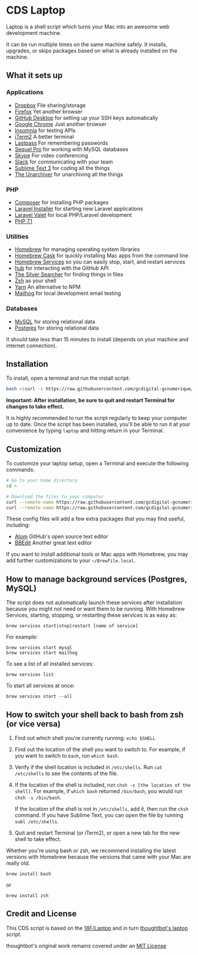 # CDS Laptop

Laptop is a shell script which turns your Mac into an awesome web development machine. 

It can be run multiple times on the same machine safely. It installs, upgrades, or skips packages based on what is already installed on the machine.

## What it sets up

### Applications
* [Dropbox](https://www.dropbox.com/) File sharing/storage
* [Firefox](https://www.mozilla.org/en-US/firefox/) Yet another browser
* [GitHub Desktop] for setting up your SSH keys automatically
* [Google Chrome](https://www.google.com/chrome/index.html) Just another browser
* [Insomnia](https://insomnia.rest/) for testing APIs
* [iTerm2](http://iterm2.com/) A better terminal
* [Lastpass](https://www.lastpass.com/) For remembering passwords
* [Sequel Pro](https://www.sequelpro.com/) for working with MySQL databases
* [Skype](https://www.skype.com/en/) For video conferencing
* [Slack] for communicating with your team
* [Sublime Text 3] for coding all the things
* [The Unarchiver](http://unarchiver.c3.cx/unarchiver) for unarchiving all the things

### PHP
* [Composer](https://getcomposer.org) for installing PHP packages
* [Laravel Installer](https://laravel.com/docs/5.4/installation) for starting new Laravel applications
* [Laravel Valet](https://laravel.com/docs/5.4/valet) for local PHP/Laravel development
* [PHP 7.1](http://www.php.net/)

### Utilities
* [Homebrew] for managing operating system libraries
* [Homebrew Cask] for quickly installing Mac apps from the command line
* [Homebrew Services] so you can easily stop, start, and restart services
* [hub] for interacting with the GitHub API
* [The Silver Searcher] for finding things in files
* [Zsh] as your shell
* [Yarn](https://yarnpkg.com/en/) An alternative to NPM
* [Mailhog](https://github.com/mailhog/MailHog) for local development email testing

### Databases
* [MySQL] for storing relational data
* [Postgres] for storing relational data

[chruby]: https://github.com/postmodern/chruby
[GitHub Desktop]: https://desktop.github.com/
[Homebrew]: http://brew.sh/
[Homebrew Cask]: http://caskroom.io/
[Homebrew Services]: https://github.com/Homebrew/homebrew-services
[hub]: https://github.com/github/hub
[MySQL]: https://www.mysql.com/
[n]: https://github.com/tj/n
[Node.js]: http://nodejs.org/
[NPM]: https://www.npmjs.org/
[Postgres]: http://www.postgresql.org/
[Python]: https://www.python.org/
[pyenv]: https://github.com/yyuu/pyenv/
[Ruby]: https://www.ruby-lang.org/en/
[ruby-install]: https://github.com/postmodern/ruby-install
[Slack]: https://slack.com/
[Sublime Text 3]: http://www.sublimetext.com/3
[The Silver Searcher]: https://github.com/ggreer/the_silver_searcher
[Virtualenv]: https://virtualenv.pypa.io/en/latest/
[Virtualenvwrapper]: http://virtualenvwrapper.readthedocs.org/en/latest/#
[Zsh]: http://www.zsh.org/

It should take less than 15 minutes to install (depends on your machine and internet connection).

## Installation

To install, open a terminal and run the install script:

```bash
bash <(curl -s https://raw.githubusercontent.com/gcdigital-gcnumerique/laptop/master/laptop)
```

**Important: After installation, be sure to quit and restart Terminal for changes to take effect.**

It is highly recommended to run the script regularly to keep your computer up to date. Once the script has been installed, you'll be able to run it at your convenience by typing `laptop` and hitting return in your Terminal.

## Customization

To customize your laptop setup, open a Terminal and execute the following commands:

```bash
# Go to your home directory
cd ~

# Download the files to your computer
curl --remote-name https://raw.githubusercontent.com/gcdigital-gcnumerique/laptop/master/.laptop.local
curl --remote-name https://raw.githubusercontent.com/gcdigital-gcnumerique/laptop/master/Brewfile.local
```

These config files will add a few extra packages that you may find useful, including:  

- [Atom](https://atom.io/) GitHub's open source text editor
- [BBEdit](https://www.barebones.com/products/bbedit/) Another great text editor

If you want to install additional tools or Mac apps with Homebrew, you may add further customizations to your `~/Brewfile.local`.

## How to manage background services (Postgres, MySQL)

The script does not automatically launch these services after installation because you might not need or want them to be running. With Homebrew Services, starting, stopping, or restarting these services is as easy as:

```
brew services start|stop|restart [name of service]
```

For example:

```
brew services start mysql
brew services start mailhog
```

To see a list of all installed services:

```
brew services list
```

To start all services at once:

```
brew services start --all
```

How to switch your shell back to bash from zsh (or vice versa)
--------------------------------------------------------------
1. Find out which shell you're currently running: `echo $SHELL`
2. Find out the location of the shell you want to switch to. For example, if
   you want to switch to `bash`, run `which bash`.
3. Verify if the shell location is included in `/etc/shells`.
   Run `cat /etc/shells` to see the contents of the file.
4. If the location of the shell is included, run
   `chsh -s [the location of the shell]`.
   For example, if `which bash` returned `/bin/bash`, you would run
  `chsh -s /bin/bash`.

   If the location of the shell is not in `/etc/shells`, add it, then run the
   `chsh` command.
   If you have Sublime Text, you can open the file by running
   `subl /etc/shells`.
5. Quit and restart Terminal (or iTerm2), or open a new tab for the new shell
   to take effect.

Whether you're using bash or zsh, we recommend installing the latest versions
with Homebrew because the versions that came with your Mac are really old.
```
brew install bash
```
or
```
brew install zsh
```

## Credit and License
This CDS script is based on the [18F/Laptop](https://github.com/18F/laptop) and in turn [thoughtbot's laptop](https://github.com/thoughtbot/laptop) script.

thoughtbot's original work remains covered under an [MIT License](https://github.com/thoughtbot/laptop/blob/c997c4fb5a986b22d6c53214d8f219600a4561ee/LICENSE)
